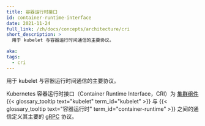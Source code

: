 ```yaml
---
title: 容器运行时接口
id: container-runtime-interface
date: 2021-11-24
full_link: /zh/docs/concepts/architecture/cri
short_description: >
  用于 kubelet 与容器运行时间通信的主要协议。

aka:
tags:
  - cri
---
```


<!--
title: Container Runtime Interface
id: container-runtime-interface
date: 2021-11-24
full_link: /docs/concepts/architecture/cri
short_description: >
  The main protocol for the communication between the kubelet and Container Runtime.

aka:
tags:
  - cri
-->

<!--
The main protocol for the communication between the kubelet and Container Runtime.
-->
用于 kubelet 与容器运行时间通信的主要协议。

<!--more-->

<!--
The Kubernetes Container Runtime Interface (CRI) defines the main
[gRPC](https://grpc.io) protocol for the communication between the
[cluster components](/docs/concepts/overview/components/#node-components)
{{< glossary_tooltip text="kubelet" term_id="kubelet" >}} and
{{< glossary_tooltip text="container runtime" term_id="container-runtime" >}}.
-->
Kubernetes 容器运行时接口（Container Runtime Interface，CRI）为
[集群组件](/zh/docs/concepts/overview/components/#node-components)
{{< glossary_tooltip text="kubelet" term_id="kubelet" >}} 与
{{< glossary_tooltip text="容器运行时" term_id="container-runtime" >}}
之间的通信定义其主要的 [gRPC](https://grpc.io) 协议。

